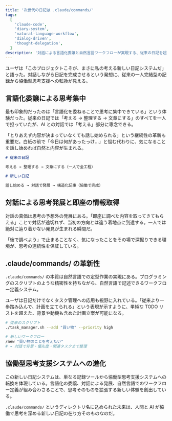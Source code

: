 ```yaml
---
title: '次世代の日記は .claude/commands/'
tags:
  [
    'claude-code',
    'diary-system',
    'natural-language-workflow',
    'dialog-driven',
    'thought-delegation',
  ]
description: '対話による言語化委譲と自然言語ワークフローが実現する、従来の日記を超えた思考支援システム'
---
```


ユーザは「このプロジェクトこそが、まさに私の考える新しい日記システムだ」と語った。対話しながら日記を完成させるという発想に、従来の一人完結型の記録から協働型思考支援への転換が見える。

## 言語化委譲による思考集中

最も印象的だったのは「言語化を委ねることで思考に集中できている」という体験だった。従来の日記では「考える → 整理する → 文章にする」のすべてを一人で担っていたが、AI との対話では「考える」部分に専念できる。

「とりあえず内容が決まっていなくても話し始められる」という継続性の革新も重要だ。白紙の前で「今日は何があったっけ...」と悩む代わりに、気になることを話し始めれば自然と内容が生まれる。

```markdown
# 従来の日記

考える → 整理する → 文章にする（一人で全工程）

# 新しい日記

話し始める → 対話で発展 → 構造化記事（協働で完成）
```

## 対話による思考発展と即座の情報取得

対話の真価は思考の予想外の発展にある。「即座に調べた内容を取ってきてもらえる」ことで対話が途切れず、当初の方向とは違う着地点に到達する。一人では絶対に辿り着かない発見が生まれる瞬間だ。

「後で調べよう」で止まることなく、気になったことをその場で深掘りできる環境が、思考の連続性を保証している。

## .claude/commands/ の革新性

`.claude/commands/` の本質は自然言語での定型作業の実現にある。プログラミングのスクリプトのような精密性を持ちながら、自然言語で記述できるワークフロー定義システム。

ユーザは日記だけでなくタスク管理への応用も視野に入れている。「従来より一歩踏み込んで、計画を立てられる」という表現が示すように、単純な TODO リストを超えた、背景や動機も含めた計画立案が可能になる。

```bash
# 従来のスクリプト
./task_manager.sh --add "買い物" --priority high

# 新しいワークフロー
/new "買い物のことを考えたい"
# → 対話で背景・優先度・関連タスクまで整理
```

## 協働型思考支援システムへの進化

この新しい日記システムは、単なる記録ツールから協働型思考支援システムへの転換を体現している。言語化の委譲、対話による発展、自然言語でのワークフロー定義が組み合わさることで、思考そのものを拡張する新しい体験を創出している。

`.claude/commands/` というディレクトリ名に込められた未来は、人間と AI が協働で思考を深める新しい日記の在り方そのものなのだ。
